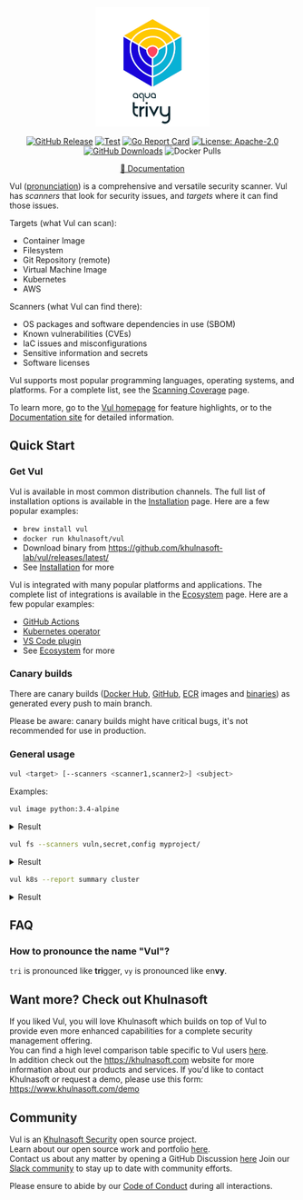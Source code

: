 <div align="center">
<img src="docs/imgs/logo.png" width="200">

[![GitHub Release][release-img]][release]
[![Test][test-img]][test]
[![Go Report Card][go-report-img]][go-report]
[![License: Apache-2.0][license-img]][license]
[![GitHub Downloads][github-downloads-img]][release]
![Docker Pulls][docker-pulls]

[📖 Documentation][docs]
</div>

Vul ([pronunciation][pronunciation]) is a comprehensive and versatile security scanner.
Vul has *scanners* that look for security issues, and *targets* where it can find those issues.

Targets (what Vul can scan):

- Container Image
- Filesystem
- Git Repository (remote)
- Virtual Machine Image
- Kubernetes
- AWS

Scanners (what Vul can find there):

- OS packages and software dependencies in use (SBOM)
- Known vulnerabilities (CVEs)
- IaC issues and misconfigurations
- Sensitive information and secrets
- Software licenses

Vul supports most popular programming languages, operating systems, and platforms. For a complete list, see the [Scanning Coverage] page.

To learn more, go to the [Vul homepage][homepage] for feature highlights, or to the [Documentation site][docs] for detailed information.

## Quick Start

### Get Vul

Vul is available in most common distribution channels. The full list of installation options is available in the [Installation] page. Here are a few popular examples:

- `brew install vul`
- `docker run khulnasoft/vul`
- Download binary from <https://github.com/khulnasoft-lab/vul/releases/latest/>
- See [Installation] for more

Vul is integrated with many popular platforms and applications. The complete list of integrations is available in the [Ecosystem] page. Here are a few popular examples:

- [GitHub Actions](https://github.com/khulnasoft-lab/vul-action)
- [Kubernetes operator](https://github.com/khulnasoft-lab/vul-operator)
- [VS Code plugin](https://github.com/khulnasoft-lab/vul-vscode-extension)
- See [Ecosystem] for more

### Canary builds
There are canary builds ([Docker Hub](https://hub.docker.com/r/khulnasoft/vul/tags?page=1&name=canary), [GitHub](https://github.com/khulnasoft-lab/vul/pkgs/container/vul/75776514?tag=canary), [ECR](https://gallery.ecr.aws/khulnasoft-lab/vul#canary) images and [binaries](https://github.com/khulnasoft-lab/vul/actions/workflows/canary.yaml)) as generated every push to main branch.

Please be aware: canary builds might have critical bugs, it's not recommended for use in production.

### General usage

```bash
vul <target> [--scanners <scanner1,scanner2>] <subject>
```

Examples:

```bash
vul image python:3.4-alpine
```

<details>
<summary>Result</summary>

https://user-images.githubusercontent.com/1161307/171013513-95f18734-233d-45d3-aaf5-d6aec687db0e.mov

</details>

```bash
vul fs --scanners vuln,secret,config myproject/
```

<details>
<summary>Result</summary>

https://user-images.githubusercontent.com/1161307/171013917-b1f37810-f434-465c-b01a-22de036bd9b3.mov

</details>

```bash
vul k8s --report summary cluster
```

<details>
<summary>Result</summary>

![k8s summary](docs/imgs/vul-k8s.png)

</details>

## FAQ

### How to pronounce the name "Vul"?

`tri` is pronounced like **tri**gger, `vy` is pronounced like en**vy**.

## Want more? Check out Khulnasoft

If you liked Vul, you will love Khulnasoft which builds on top of Vul to provide even more enhanced capabilities for a complete security management offering.  
You can find a high level comparison table specific to Vul users [here](https://github.com/khulnasoft-lab/resources/blob/main/vul-khulnasoft.md).  
In addition check out the <https://khulnasoft.com> website for more information about our products and services.
If you'd like to contact Khulnasoft or request a demo, please use this form: <https://www.khulnasoft.com/demo>

## Community

Vul is an [Khulnasoft Security][khulnasoft] open source project.  
Learn about our open source work and portfolio [here][oss].  
Contact us about any matter by opening a GitHub Discussion [here][discussions]
Join our [Slack community][slack] to stay up to date with community efforts.

Please ensure to abide by our [Code of Conduct][code-of-conduct] during all interactions.

[test]: https://github.com/khulnasoft-lab/vul/actions/workflows/test.yaml
[test-img]: https://github.com/khulnasoft-lab/vul/actions/workflows/test.yaml/badge.svg
[go-report]: https://goreportcard.com/report/github.com/khulnasoft-lab/vul
[go-report-img]: https://goreportcard.com/badge/github.com/khulnasoft-lab/vul
[release]: https://github.com/khulnasoft-lab/vul/releases
[release-img]: https://img.shields.io/github/release/khulnasoft-lab/vul.svg?logo=github
[github-downloads-img]: https://img.shields.io/github/downloads/khulnasoft-lab/vul/total?logo=github
[docker-pulls]: https://img.shields.io/docker/pulls/khulnasoft/vul?logo=docker&label=docker%20pulls%20%2F%20vul
[license]: https://github.com/khulnasoft-lab/vul/blob/main/LICENSE
[license-img]: https://img.shields.io/badge/License-Apache%202.0-blue.svg
[homepage]: https://vul.dev
[docs]: https://khulnasoft-lab.github.io/vul
[pronunciation]: #how-to-pronounce-the-name-vul
[slack]: https://slack.khulnasoft.com
[code-of-conduct]: https://github.com/khulnasoft-lab/community/blob/main/CODE_OF_CONDUCT.md

[Installation]:https://khulnasoft-lab.github.io/vul/latest/getting-started/installation/
[Ecosystem]: https://khulnasoft-lab.github.io/vul/latest/ecosystem/
[Scanning Coverage]: https://khulnasoft-lab.github.io/vul/latest/getting-started/coverage/

[alpine]: https://ariadne.space/2021/06/08/the-vulnerability-remediation-lifecycle-of-alpine-containers/
[rego]: https://www.openpolicyagent.org/docs/latest/#rego
[sigstore]: https://www.sigstore.dev/

[khulnasoft]: https://khulnasoft.com
[oss]: https://www.khulnasoft.com/products/open-source-projects/
[discussions]: https://github.com/khulnasoft-lab/vul/discussions
